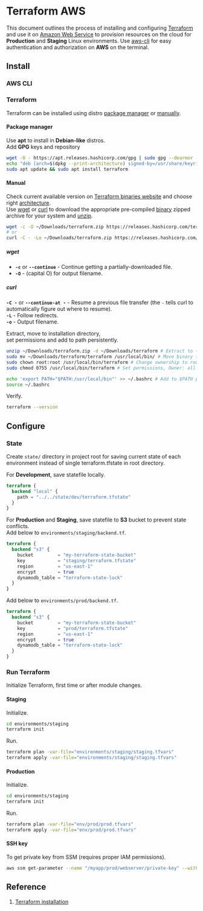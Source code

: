 # Terraform AWS
This document outlines the process of installing and configuring [Terraform](https://developer.hashicorp.com/terraform) and use it on [Amazon Web Service](https://aws.amazon.com/) to provision resources on the cloud for **Production** and **Staging** Linux environments. Use [aws-cli](https://docs.aws.amazon.com/cli/latest/userguide/getting-started-install.html) for easy authentication and authorization on **AWS** on the terminal.    

## Install
### AWS CLI

### Terraform
Terraform can be installed using distro [package manager](https://en.wikipedia.org/wiki/List_of_software_package_management_systems) or [manually](https://developer.hashicorp.com/terraform/install#linux).  

#### Package manager
Use **apt** to install in **Debian-like** distros.  
Add **GPG** keys and repository
```sh
wget -O - https://apt.releases.hashicorp.com/gpg | sudo gpg --dearmor -o /usr/share/keyrings/hashicorp-archive-keyring.gpg
echo "deb [arch=$(dpkg --print-architecture) signed-by=/usr/share/keyrings/hashicorp-archive-keyring.gpg] https://apt.releases.hashicorp.com $(grep -oP '(?<=UBUNTU_CODENAME=).*' /etc/os-release || lsb_release -cs) main" | sudo tee /etc/apt/sources.list.d/hashicorp.list
sudo apt update && sudo apt install terraform
```

#### Manual  
Check current available version on [Terraform binaries website](https://releases.hashicorp.com/terraform) and choose right [architecture](https://en.wikipedia.org/wiki/Computer_architecture).  
Use [wget](https://www.gnu.org/software/wget/) or [curl](https://curl.se/) to download the appropriate pre-compiled [binary](https://developer.hashicorp.com/terraform/install) zipped archive for your system and [unzip](https://linux.die.net/man/1/unzip).  
```sh
wget -c -O ~/Downloads/terraform.zip https://releases.hashicorp.com/terraform/<version>/terraform_<version>_darwin_<arch>.zip
# or
curl -C - -Lo ~/Downloads/terraform.zip https://releases.hashicorp.com/terraform/<version>/terraform_<version>_linux_<arch>.zip
```
##### wget
- **`-c`** or **`--continue`** - Continue getting a partially-downloaded file.  
- **`-O`** - (capital O) for output filename.  

##### curl
**`-C -`** or **`--continue-at -`** - Resume a previous file transfer (the `-` tells curl to automatically figure out where to resume).  
**`-L`** - Follow redirects.  
**`-o`** - Output filename.  

Extract, move to installation directory,  
set permissions and add to path persistently.  
```sh
unzip ~/Downloads/terraform.zip -d ~/Downloads/terraform # Extract to ~/Downloads/terraform directory
sudo mv ~/Downloads/terraform/terraform /usr/local/bin/ # Move binary to install dir
sudo chown root:root /usr/local/bin/terraform # Change ownership to root user and group
sudo chmod 0755 /usr/local/bin/terraform # Set permissions, Owner: all perms, Group & Others: read, execute

echo 'export PATH="$PATH:/usr/local/bin"' >> ~/.bashrc # Add to $PATH persistently
source ~/.bashrc
```  

Verify.  
```sh
terraform --version
```


## Configure
### State
Create `state/` directory in project root for saving current state of each environment instead of single terraform.tfstate in root directory.  

For **Development**, save statefile locally.  
```tf
terraform {
  backend "local" {
    path = "../../state/dev/terraform.tfstate"
  }
}
``` 

For **Production** and **Staging**, save statefile to **S3** bucket to prevent state conflicts.  
Add below to `environments/staging/backend.tf`.  
```tf
terraform {
  backend "s3" {
    bucket         = "my-terraform-state-bucket"
    key            = "staging/terraform.tfstate"
    region         = "us-east-1"
    encrypt        = true
    dynamodb_table = "terraform-state-lock"
  }
}
```  

Add below to `environments/prod/backend.tf`.  
```tf
terraform {
  backend "s3" {
    bucket         = "my-terraform-state-bucket"
    key            = "prod/terraform.tfstate"
    region         = "us-east-1"
    encrypt        = true
    dynamodb_table = "terraform-state-lock"
  }
}
```


### Run Terraform
Initialize Terraform, first time or after module changes.  

#### Staging
Initialize.  
```sh
cd environments/staging
terraform init
```

Run.  
```sh
terraform plan -var-file="environments/staging/staging.tfvars"
terraform apply -var-file="environments/staging/staging.tfvars"
```

#### Production
Initialize.  
```sh
cd environments/staging
terraform init
```

Run.  
```sh
terraform plan -var-file="env/prod/prod.tfvars"
terraform apply -var-file="env/prod/prod.tfvars"
```

#### SSH key
To get private key from SSM (requires proper IAM permissions).  
```sh
aws ssm get-parameter --name "/myapp/prod/webserver/private-key" --with-decryption
```


## Reference
1. [Terraform installation](https://developer.hashicorp.com/terraform/tutorials/aws-get-started/install-cli)
